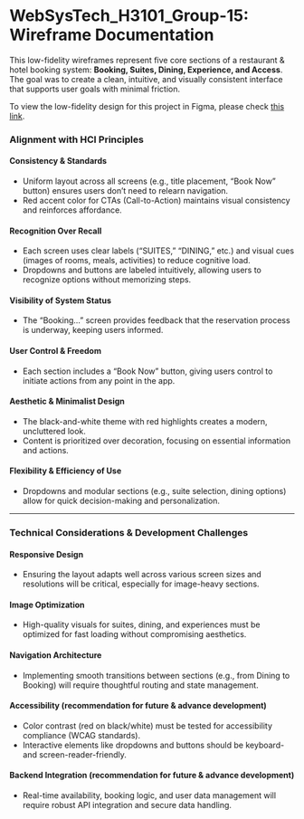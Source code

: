 # WebSysTech_H3101_Group-15: Wireframe Documentation

This low-fidelity wireframes represent five core sections of a restaurant & hotel booking system: **Booking, Suites, Dining, Experience, and Access**. The goal was to create a clean, intuitive, and visually consistent interface that supports user goals with minimal friction.

To view the low-fidelity design for this project in Figma, please check [this link]([https://www.figma.com/design/wj9fK6lv6n5cOtYsxOWSgP/Untitled?node-id=0-1&t=2GQattjbFdNBKcOP-1](https://www.figma.com/proto/wj9fK6lv6n5cOtYsxOWSgP/WireFrame?node-id=1002-5&p=f&t=6sPopmy8lsfG47cA-1&scaling=scale-down&content-scaling=fixed&page-id=0%3A1&starting-point-node-id=1002%3A5)).

### Alignment with HCI Principles

#### **Consistency & Standards**

- Uniform layout across all screens (e.g., title placement, “Book Now” button) ensures users don’t need to relearn navigation.
- Red accent color for CTAs (Call-to-Action) maintains visual consistency and reinforces affordance.

#### **Recognition Over Recall**

- Each screen uses clear labels (“SUITES,” “DINING,” etc.) and visual cues (images of rooms, meals, activities) to reduce cognitive load.
- Dropdowns and buttons are labeled intuitively, allowing users to recognize options without memorizing steps.

#### **Visibility of System Status**

- The “Booking...” screen provides feedback that the reservation process is underway, keeping users informed.

#### **User Control & Freedom**

- Each section includes a “Book Now” button, giving users control to initiate actions from any point in the app.

#### **Aesthetic & Minimalist Design**

- The black-and-white theme with red highlights creates a modern, uncluttered look.
- Content is prioritized over decoration, focusing on essential information and actions.

#### **Flexibility & Efficiency of Use**

- Dropdowns and modular sections (e.g., suite selection, dining options) allow for quick decision-making and personalization.

---

### Technical Considerations & Development Challenges

#### **Responsive Design**

- Ensuring the layout adapts well across various screen sizes and resolutions will be critical, especially for image-heavy sections.

#### **Image Optimization**

- High-quality visuals for suites, dining, and experiences must be optimized for fast loading without compromising aesthetics.

#### **Navigation Architecture**

- Implementing smooth transitions between sections (e.g., from Dining to Booking) will require thoughtful routing and state management.

#### **Accessibility (recommendation for future & advance development)**

- Color contrast (red on black/white) must be tested for accessibility compliance (WCAG standards).
- Interactive elements like dropdowns and buttons should be keyboard- and screen-reader-friendly.

#### **Backend Integration (recommendation for future & advance development)**

- Real-time availability, booking logic, and user data management will require robust API integration and secure data handling.


